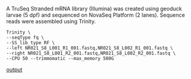 

A TruSeq Stranded mRNA library (Illumina) was created using geoduck larvae (5 dpf) and sequenced on NovaSeq Platform (2 lanes). Sequence reads were assembled using Trinity.

```
Trinity \
--seqType fq \
--SS_lib_type RF \
--left NR021_S8_L001_R1_001.fastq,NR021_S8_L002_R1_001.fastq \
--right NR021_S8_L001_R2_001.fastq,NR021_S8_L002_R2_001.fastq \
--CPU 50 --trimmomatic --max_memory 500G
```

[output](http://owl.fish.washington.edu/halfshell/bu-mox/analyses/0804_1818/trinity_out_dir/0804_Pgen_larvae.fasta)
